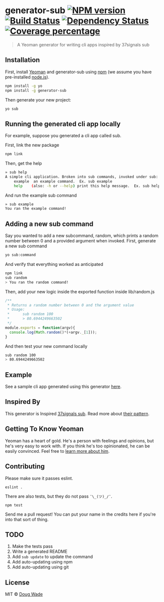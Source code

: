# generator-sub [![NPM version][npm-image]][npm-url] [![Build Status][travis-image]][travis-url] [![Dependency Status][daviddm-image]][daviddm-url] [![Coverage percentage][coveralls-image]][coveralls-url]
> A Yeoman generator for writing cli apps inspired by 37signals sub


## Installation

First, install [Yeoman](http://yeoman.io) and generator-sub using [npm](https://www.npmjs.com/) (we assume you have pre-installed [node.js](https://nodejs.org/)).

```bash
npm install -g yo
npm install -g generator-sub
```

Then generate your new project:

```bash
yo sub
```


## Running the generated cli app locally

For example, suppose you generated a cli app called sub.

First, link the new package

```bash
npm link
```
Then, get the help

```bash
» sub help
A simple cli application. Broken into sub commands, invoked under sub:
    example  an example command.  Ex. sub example
    help    (also: -h or --help) print this help message.  Ex. sub help
```

And run the example sub command

```bash
» sub example
You ran the example command!
```


## Adding a new sub command

Say you wanted to add a new subcommand, random, which prints a random number between 0 and a provided argument when invoked.  First, generate a new sub command

```bash
yo sub:command
```

And verify that everything worked as anticipated

```bash
npm link
sub random
> You ran the random command!
```

Then, add your new logic inside the exported function inside lib/random.js

```javascript
/**
 * Returns a random number between 0 and the argument value
 * Usage:
 *      sub random 100
 *      > 80.6944249663502
 */
module.exports = function(argv){
  console.log(Math.random()*(+argv._[1]));
}
```

And then test your new command locally

```bash
sub random 100
> 80.6944249663502
```


## Example

See a sample cli app generated using this generator [here](https://github.com/prekolna/dnd-roller).


## Inspired By

This generator is Inspired [37signals sub](https://github.com/basecamp/sub).  Read more about [their pattern](http://37signals.com/svn/posts/3264-automating-with-convention-introducing-sub).


## Getting To Know Yeoman

Yeoman has a heart of gold. He&#39;s a person with feelings and opinions, but he&#39;s very easy to work with. If you think he&#39;s too opinionated, he can be easily convinced. Feel free to [learn more about him](http://yeoman.io/).


## Contributing

Please make sure it passes eslint.

    eslint .

There are also tests, but they do not pass `¯\_(ツ)_/¯`.

    npm test

Send me a pull request!  You can put your name in the credits here if you're into that sort of thing.


## TODO

1. Make the tests pass
1. Write a generated README
1. Add `sub update` to update the command
1. Add auto-updating using npm
1. Add auto-updating using git

## License

MIT © [Doug Wade](dougwade.io)


[npm-image]: https://badge.fury.io/js/generator-sub.svg
[npm-url]: https://npmjs.org/package/generator-sub
[travis-image]: https://travis-ci.org/prekolna/generator-sub.svg?branch=master
[travis-url]: https://travis-ci.org/prekolna/generator-sub
[daviddm-image]: https://david-dm.org/prekolna/generator-sub.svg?theme=shields.io
[daviddm-url]: https://david-dm.org/prekolna/generator-sub
[coveralls-image]: https://coveralls.io/repos/prekolna/generator-sub/badge.svg
[coveralls-url]: https://coveralls.io/r/prekolna/generator-sub
